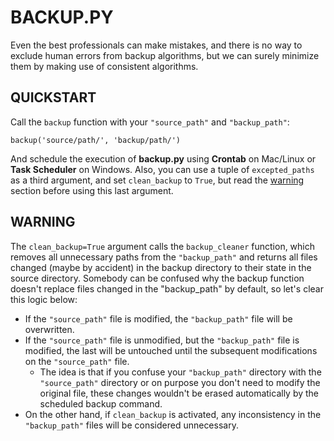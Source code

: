 # BACKUP.PY
Even the best professionals can make mistakes, and there is no way to exclude human errors from backup algorithms, but we can surely minimize them by making use of consistent algorithms.

## QUICKSTART
Call the `backup` function with your `"source_path"` and `"backup_path"`:

    backup('source/path/', 'backup/path/')

And schedule the execution of <b>backup.py</b> using <b>Crontab</b> on Mac/Linux or <b>Task Scheduler</b> on Windows. Also, you can use a tuple of `excepted_paths` as a third argument, and set `clean_backup` to `True`, but read the [warning](#warning) section before using this last argument.

## WARNING
The `clean_backup=True` argument calls the `backup_cleaner` function, which removes all unnecessary paths from the `"backup_path"` and returns all files changed (maybe by accident) in the backup directory to their state in the source directory. Somebody can be confused why the backup function doesn't replace files changed in the "backup_path" by default, so let's clear this logic below:

- If the `"source_path"` file is modified, the `"backup_path"` file will be overwritten.
- If the `"source_path"` file is unmodified, but the `"backup_path"` file is modified, the last will be untouched until the subsequent modifications on the `"source_path"` file.
   - The idea is that if you confuse your `"backup_path"` directory with the `"source_path"` directory or on purpose you don't need to modify the original file, these changes wouldn't be erased automatically by the scheduled backup command.
- On the other hand, if `clean_backup` is activated, any inconsistency in the `"backup_path"` files will be considered unnecessary.
